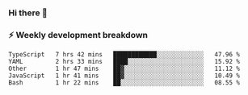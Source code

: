 ### Hi there 👋

### ⚡ Weekly development breakdown
<!--START_SECTION:waka-->
```text
TypeScript   7 hrs 42 mins   ████████████░░░░░░░░░░░░░   47.96 % 
YAML         2 hrs 33 mins   ████░░░░░░░░░░░░░░░░░░░░░   15.92 % 
Other        1 hr 47 mins    ██▓░░░░░░░░░░░░░░░░░░░░░░   11.12 % 
JavaScript   1 hr 41 mins    ██▓░░░░░░░░░░░░░░░░░░░░░░   10.49 % 
Bash         1 hr 22 mins    ██░░░░░░░░░░░░░░░░░░░░░░░   08.55 % 
```
<!--END_SECTION:waka-->
<!--
**MarceloWis/MarceloWis** is a ✨ _special_ ✨ repository because its `README.md` (this file) appears on your GitHub profile.

Here are some ideas to get you started:

- 🔭 I’m currently working on ...
- 🌱 I’m currently learning ...
- 👯 I’m looking to collaborate on ...
- 🤔 I’m looking for help with ...
- 💬 Ask me about ...
- 📫 How to reach me: ...
- 😄 Pronouns: ...
- ⚡ Fun fact: ...
-->
